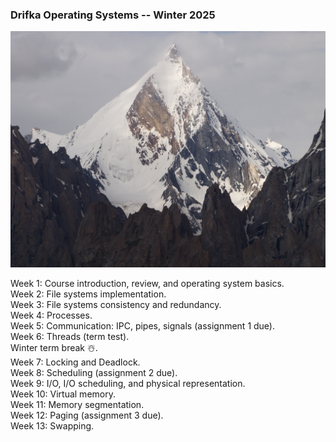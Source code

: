 ### Drifka Operating Systems -- Winter 2025
![Alt text](Assets/Drifka.jpg)


Week 1: Course introduction, review, and operating system basics.  
Week 2: File systems implementation.  
Week 3: File systems consistency and redundancy.  
Week 4: Processes.  
Week 5: Communication: IPC, pipes, signals (assignment 1 due).  
Week 6: Threads (term test).  
Winter term break ☃️.  
Week 7: Locking and Deadlock.  
Week 8: Scheduling (assignment 2 due).  
Week 9: I/O, I/O scheduling, and physical representation.  
Week 10: Virtual memory.  
Week 11: Memory segmentation.  
Week 12: Paging (assignment 3 due).  
Week 13: Swapping.
